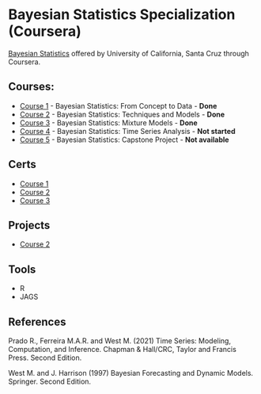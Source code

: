 # Bayesian Statistics Specialization (Coursera)

[Bayesian Statistics](https://www.coursera.org/specializations/bayesian-statistics) offered by University of California, Santa Cruz through Coursera.

## Courses:
* [Course 1](https://www.coursera.org/learn/bayesian-statistics) - Bayesian Statistics: From Concept to Data - **Done**
* [Course 2](https://www.coursera.org/learn/mcmc-bayesian-statistics) - Bayesian Statistics: Techniques and Models - **Done**
* [Course 3](https://www.coursera.org/learn/mixture-models) - Bayesian Statistics: Mixture Models - **Done**
* [Course 4](https://www.coursera.org/learn/bayesian-statistics-time-series-analysis) - Bayesian Statistics: Time Series Analysis - **Not started**
* [Course 5](https://www.coursera.org/learn/bayesian-statistics-capstone) - Bayesian Statistics: Capstone Project - **Not available**


## Certs
* [Course 1](https://coursera.org/share/68c88d4b78642581c94e9ddffafd1143)
* [Course 2](https://coursera.org/share/c7cb355ea3273d8938cfad07e5eb4528)
* [Course 3](https://coursera.org/share/fac56a7e77dae54e6a29c21ad3ac455c)


## Projects
* [Course 2](https://github.com/wxo15/UCSC-bayesian-statistics-coursera/blob/main/Course%202%20-%20Bayesian%20Statistics:%20Techniques%20and%20Models/Slides/Module05/report.pdf)


## Tools
- R
- JAGS

## References
Prado R., Ferreira M.A.R. and West M. (2021) Time Series: Modeling, Computation, and Inference. Chapman & Hall/CRC, Taylor and Francis Press. Second Edition. 

West M. and J. Harrison (1997) Bayesian Forecasting and Dynamic Models. Springer. Second Edition. 

